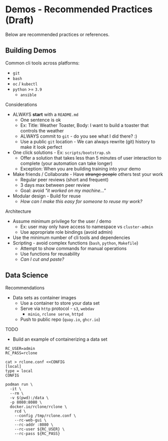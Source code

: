 # Demos - Recommended Practices (Draft)

Below are recommended practices or references.

## Building Demos

Common cli tools across platforms:

- `git`
- `bash`
- `oc` / `kubectl`
- `python` >= `3.9`
    - `ansible`

Considerations

- ALWAYS **start** with a `README.md`
    - One sentence is ok
    - Ex: Title: Weather Toaster, Body: I want to build a toaster that controls the weather
    - ALWAYS commit to `git` - do you see what I did there? :)
    - Use a public `git` location - We can always rewrite (git) history to make it look perfect
- One click solutions - Ex: `scripts/bootstrap.sh`
    - Offer a solution that takes less than 5 minutes of user interaction to complete (your automation can take longer)
    - Exception: When you are building training into your demo
- Make friends / Collaborate - Have ~~strange people~~ others test your work
    - Regular peer reviews (short and frequent)
    - 3 days max between peer review
    - Goal: avoid *"it worked on my machine..."*
- Modular design - Build for reuse
    - *How can I make this easy for someone to reuse my work?*

Architecture

- Assume minimum privilege for the user / demo
    - Ex: user may only have access to namespace vs `cluster-admin`
    - Use appropriate role bindings (avoid admin)
- Use the minimum number of cli tools and dependencies
- Scripting - avoid complex functions (`bash`, `python`, `Makefile`)
    - Attempt to show commands for manual operations
    - Use functions for reusability
    - *Can I cut and paste?*

## Data Science

Recommendations

- Data sets as container images
    - Use a container to store your data set
    - Serve via `http` protocol - `s3`, `webdav`
        - `minio`, `rclone serve`, `httpd`
  - Push to public repo (`quay.io`, `ghcr.io`)

TODO

- Build an example of containerizing a data set

```
RC_USER=admin
RC_PASS=rclone

cat > rclone.conf <<CONFIG
[local]
type = local
CONFIG

podman run \
  -it \
  --rm \
  -v $(pwd):/data \
  -p 8080:8080 \
  docker.io/rclone/rclone \
    rcd \
    --config /tmp/rclone.conf \
    --rc-web-gui \
    --rc-addr :8080 \
    --rc-user ${RC_USER} \
    --rc-pass ${RC_PASS}
```
